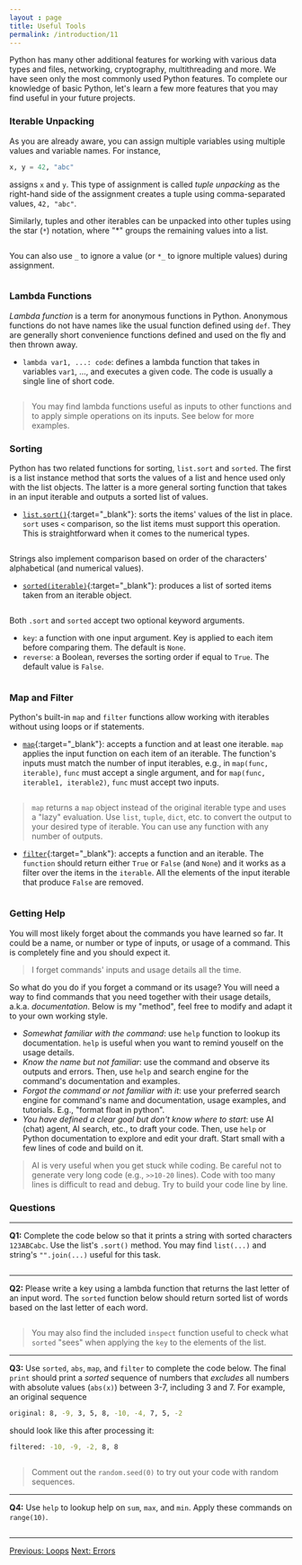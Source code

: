 ```yaml
---
layout : page
title: Useful Tools
permalink: /introduction/11
---
```


Python has many other additional features for working with various data types and
files, networking, cryptography, multithreading and more. We have seen only the
most commonly used Python features. To complete our knowledge of basic Python,
let's learn a few more features that you may find useful in your future projects.

### Iterable Unpacking

As you are already aware, you can assign multiple variables using multiple values
and variable names. For instance,

```python
x, y = 42, "abc"
```

assigns `x` and `y`. This type of assignment is called *tuple unpacking* as the
right-hand side of the assignment creates a tuple using comma-separated values,
`42, "abc"`.

Similarly, tuples and other iterables can be unpacked into other tuples using
the star (`*`) notation, where "*" groups the remaining values into a list.

<div class="language-python highlighter-rouge">
<pre class="highlight"><script type="py-editor" worker>
name, *location, population = 'Singapore', '1.35°N', '103.82°E', 6_037_000

print(name)
print(location)
print(f'{population:,}')
</script></pre></div>

You can also use `_` to ignore a value (or `*_` to ignore multiple values) during
assignment.

<div class="language-python highlighter-rouge">
<pre class="highlight"><script type="py-editor" worker>
name, *_ = "Singapore", "1.35°N", "103.82°E", 6_037_000
print(name)
</script></pre></div>

### Lambda Functions

*Lambda function* is a term for anonymous functions in Python. Anonymous functions
do not have names like the usual function defined using `def`. They are generally
short convenience functions defined and used on the fly and then thrown away.

- `lambda var1, ...: code`: defines a lambda function that takes in variables
`var1`, ..., and executes a given code. The code is usually a single line of
short code.

<div class="language-python highlighter-rouge">
<pre class="highlight"><script type="py-editor" worker>
add = lambda a, b: a + b
print(add(5, 10))
</script></pre></div>

> You may find lambda functions useful as inputs to other functions and to apply
simple operations on its inputs. See below for more examples.

### Sorting

Python has two related functions for sorting, `list.sort` and `sorted`. The first
is a list instance method that sorts the values of a list and hence used only with
the list objects. The latter is a more general sorting function that takes in an
input iterable and outputs a sorted list of values.

- [`list.sort()`](https://docs.python.org/3/library/stdtypes.html#list.sort){:target="_blank"}:
sorts the items' values of the list in place. `sort` uses `<`
comparison, so the list items must support this operation. This is straightforward
when it comes to the numerical types.

<div class="language-python highlighter-rouge">
<pre class="highlight"><script type="py-editor" worker>
items = [4, 5, 3, 1, 2]
items.sort()
print(items)
</script></pre></div>

Strings also implement comparison based on order of the characters' alphabetical
(and numerical values).

- [`sorted(iterable)`](https://docs.python.org/3/library/functions.html#sorted){:target="_blank"}:
produces a list of sorted items taken from an iterable object.

<div class="language-python highlighter-rouge">
<pre class="highlight"><script type="py-editor" worker>
items = "Banana Apple Durian Cherry".split()
print(sorted(items))
</script></pre></div>

Both `.sort` and `sorted` accept two optional keyword arguments.

- `key`: a function with one input argument. Key is applied to each item before
comparing them. The default is `None`.
- `reverse`: a Boolean, reverses the sorting order if equal to `True`. The default
value is `False`.

<div class="language-python highlighter-rouge">
<pre class="highlight"><script type="py-editor" worker>
def last_char(s):
    return s[-1]

items = "Banana Apple Durian Cherry".split()
print(sorted(items, key=last_char, reverse=True))
</script></pre></div>

### Map and Filter

Python's built-in `map` and `filter` functions allow working with iterables without
using loops or if statements.

- [`map`](https://docs.python.org/3/library/functions.html#map){:target="_blank"}:
accepts a function and at least one iterable. `map` applies the input function
on each item of an iterable. The function's inputs must match the number of
input iterables, e.g., in `map(func, iterable)`, `func` must accept a single
argument, and for `map(func, iterable1, iterable2)`, `func` must accept two
inputs.

<div class="language-python highlighter-rouge">
<pre class="highlight"><script type="py-editor" worker>
nums = list(range(10))
nums_squared = map(lambda x: x**2, nums)

print( list(nums_squared) )
</script></pre></div>

> `map` returns a `map` object instead of the original iterable type and
uses a "lazy" evaluation. Use `list`, `tuple`, `dict`, etc. to convert the output
to your desired type of iterable. You can use any function with any number of
outputs.

- [`filter`](https://docs.python.org/3/library/functions.html#filter){:target="_blank"}:
accepts a function and an iterable. The `function`
should return either `True` or `False` (and `None`) and it works as a filter
over the items in the `iterable`. All the elements of the input iterable that
produce `False` are removed.

<div class="language-python highlighter-rouge">
<pre class="highlight"><script type="py-editor" worker>
items = "Banana Apple Durian Cherry".split()
six_letter_words = filter(lambda s: len(s) == 6, items)

print( list(six_letter_words) )
</script></pre></div>

### Getting Help

You will most likely forget about the commands you have learned so far. It
could be a name, or number or type of inputs, or usage of a command. This is
completely fine and you should expect it.

> I forget commands' inputs and usage details all the time.

So what do you do if you forget a command or its usage? You will need a way to
find commands that you need together with their usage details, a.k.a.
*documentation*. Below is my "method", feel free to modify and adapt it to your
own working style.

- *Somewhat familiar with the command*: use `help` function to lookup its documentation.
`help` is useful when you want to remind youself on the usage details.
- *Know the name but not familiar*: use the command and observe its outputs and errors.
Then, use `help` and search engine for the command's documentation and examples.
- *Forgot the command or not familiar with it*: use your preferred search engine
for command's name and documentation, usage examples, and tutorials. E.g.,
"format float in python".
- *You have defined a clear goal but don't know where to start*: use AI (chat) agent,
AI search, etc., to draft your code. Then, use `help` or Python documentation to
explore and edit your draft. Start small with a few lines of code and build on it.

> AI is very useful when you get stuck while coding. Be careful not to
generate very long code (e.g., `>>10-20` lines). Code with too many lines is
difficult to read and debug. Try to build your code line by line.

### Questions

---
**Q1:** Complete the code below so that it prints a string with sorted characters
`123ABCabc`. Use the list's `.sort()` method. You may find `list(...)` and
string's `"".join(...)` useful for this task.

<div class="language-python highlighter-rouge">
<pre class="highlight"><script type="py-editor" worker>
chars = "AaBbCc123"
#> Don't edit above
?

#> Don't edit below
print(chars)
</script></pre></div>

---

**Q2:** Please write a key using a lambda function that returns the last letter
of an input word. The `sorted` function below should return sorted list of
words based on the last letter of each word.

<div class="language-python highlighter-rouge">
<pre class="highlight"><script type="py-editor" worker>
def inspect(s):
    print(s)
    return s

items = "Banana Apple Durian Cherry".split()
print(sorted(items, key=lambda ?))
</script></pre></div>

> You may also find the included `inspect` function useful to check what
`sorted` "sees" when applying the `key` to the elements of the
list.

---
**Q3:** Use `sorted`, `abs`, `map`, and `filter` to complete the code below. The final
`print` should print a *sorted* sequence of numbers that
*excludes* all numbers with absolute values (`abs(x)`) between 3-7,
including 3 and 7. For example, an original sequence

```sh
original: 8, -9, 3, 5, 8, -10, -4, 7, 5, -2
```

should look like this after processing it:

```sh
filtered: -10, -9, -2, 8, 8
```

<div class="language-python highlighter-rouge">
<pre class="highlight"><script type="py-editor" worker>
import random
random.seed(0) # for reproducibility

def random_numbers(n):
    '''returns a list of `n` random numbers between [-10, +10]'''
    rand_nums = map(lambda x: random.randrange(-10, 11), range(n))
    return list(rand_nums)

nums = random_numbers(10)
print('original:', ", ".join(map(str,nums)))
#> Don't edit above

final = ?

#> Don't edit below 

print('filtered:', final)
</script></pre></div>

> Comment out the `random.seed(0)` to try out your code with random sequences.

---
**Q4:** Use `help` to lookup help on `sum`, `max`, and `min`. Apply these commands
on `range(10)`.

<div class="language-python highlighter-rouge">
<pre class="highlight"><script type="py-editor" worker>
help(sum)
</script></pre></div>

---

<div class="prevnextlinks">
    <a id="previous" href="10">Previous: Loops</a>
    <a id="next" href="12">Next: Errors</a>
</div>
<script src="{{ '/assets/js/navigation.js' | relative_url }}" defer></script>
